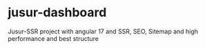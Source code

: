 # jusur-dashboard
Jusur-SSR project with angular 17 and SSR, SEO, Sitemap and high performance and best structure
